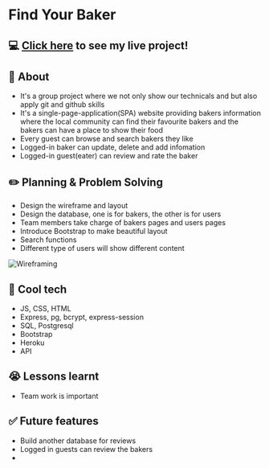 # Find Your Baker
  

## :computer: [Click here](#) to see my live project!

## :page_facing_up: About
- It's a group project where we not only show our technicals and but also apply git and github skills 
- It's a single-page-application(SPA) website providing bakers information where the local community can find their favourite bakers and the bakers can have a place to show their food
- Every guest can browse and search bakers they like 
- Logged-in baker can update, delete and add infomation
- Logged-in guest(eater) can review and rate the baker 


## :pencil2: Planning & Problem Solving
- Design the wireframe and layout
- Design the database, one is for bakers, the other is for users
- Team members take charge of bakers pages and users pages
- Introduce Bootstrap to make beautiful layout 
- Search functions
- Different type of users will show different content


![Wireframing]()

## :rocket: Cool tech
- JS, CSS, HTML
- Express, pg, bcrypt, express-session
- SQL, Postgresql
- Bootstrap
- Heroku
- API


## :sob: Lessons learnt
- Team work is important


## :white_check_mark: Future features
- Build another database for reviews
- Logged in guests can review the bakers 
- 